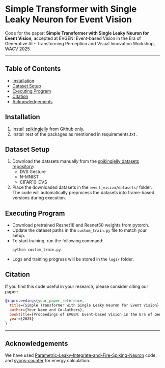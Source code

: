 # Simple Transformer with Single Leaky Neuron for Event Vision

Code for the paper: **Simple Transformer with Single Leaky Neuron for Event Vision**, accepted at EVGEN: Event-based Vision in the Era of Generative AI - Transforming Perception and Visual Innovation Workshop, WACV 2025.

---

## Table of Contents
- [Installation](#installation)
- [Dataset Setup](#dataset-setup)
- [Executing Program](#executing-program)
- [Citation](#citation)
- [Acknowledgements](#acknowledgements)

## Installation

1. Install [spikingjelly](https://github.com/fangwei123456/spikingjelly) from Github only.
2. Install rest of the packages as mentioned in requirements.txt .

## Dataset Setup

1. Download the datasets manually from the [spikingjelly datasets repository](https://github.com/fangwei123456/spikingjelly/tree/master/spikingjelly/datasets):
   - DVS Gesture
   - N-MNIST
   - CIFAR10-DVS
2. Place the downloaded datasets in the `event_vision/datasets/` folder. The code will automatically preprocess the datasets into frame-based versions during execution.

## Executing Program

* Download pretrained Resnet18 and Resnet50 weights from pytorch.
* Update the dataset paths in the `custom_train.py` file to match your setup.
* To start training, run the following command:
   ```bash
   python custom_train.py
   ```
* Logs and training progress will be stored in the `logs/` folder.

## Citation

If you find this code useful in your research, please consider citing our paper:
```bibtex
@inproceedings{your_paper_reference,
  title={Simple Transformer with Single Leaky Neuron for Event Vision},
  author={Your Name and Co-Authors},
  booktitle={Proceedings of EVGEN: Event-based Vision in the Era of Generative AI Workshop, WACV},
  year={2025}
}
```

---

## Acknowledgements

We have used [Parametric-Leaky-Integrate-and-Fire-Spiking-Neuron](https://github.com/fangwei123456/Parametric-Leaky-Integrate-and-Fire-Spiking-Neuron/) code, and [syops-counter](https://github.com/iCGY96/syops-counter) for energy calculation.
